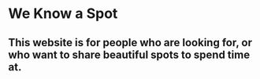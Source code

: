 # We Know a Spot

## This website is for people who are looking for, or who want to share beautiful spots to spend time at.
